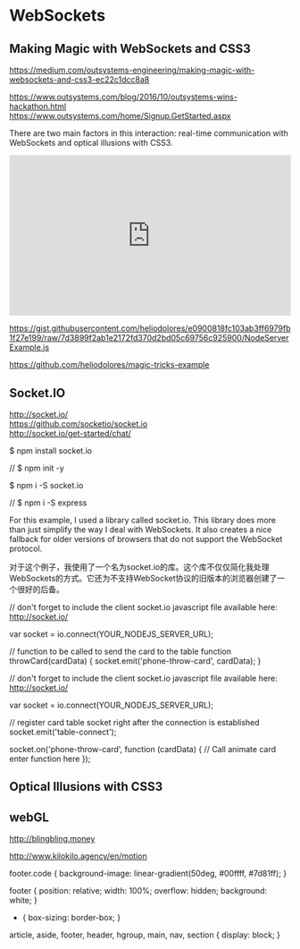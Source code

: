 # WebSockets  



## Making Magic with WebSockets and CSS3


https://medium.com/outsystems-engineering/making-magic-with-websockets-and-css3-ec22c1dcc8a8

https://www.outsystems.com/blog/2016/10/outsystems-wins-hackathon.html  
https://www.outsystems.com/home/Signup.GetStarted.aspx  


There are two main factors in this interaction: real-time communication with WebSockets and optical illusions with CSS3. 




<div style='position:relative;padding-bottom:57%'>
    <iframe src='https://gfycat.com/ifr/DefiantAdventurousCamel' frameborder='0' scrolling='no' width='100%' height='100%' style='position:absolute;top:0;left:0;' allowfullscreen></iframe>
</div>


https://gist.githubusercontent.com/heliodolores/e0900818fc103ab3ff6979fb1f27e199/raw/7d3899f2ab1e2172fd370d2bd05c69756c925900/NodeServerExample.js


https://github.com/heliodolores/magic-tricks-example





## Socket.IO

http://socket.io/  
https://github.com/socketio/socket.io  
http://socket.io/get-started/chat/  



$ npm install socket.io

// $ npm init -y

$ npm i -S socket.io


// $ npm i -S express






For this example, I used a library called socket.io. This library does more than just simplify the way I deal with WebSockets. It also creates a nice fallback for older versions of browsers that do not support the WebSocket protocol.


对于这个例子，我使用了一个名为socket.io的库。这个库不仅仅简化我处理WebSockets的方式。它还为不支持WebSocket协议的旧版本的浏览器创建了一个很好的后备。




// don't forget to include the client socket.io javascript file available here: http://socket.io/

var socket = io.connect(YOUR_NODEJS_SERVER_URL);

// function to be called to send the card to the table
function throwCard(cardData) {
    socket.emit('phone-throw-card', cardData);
}


// don't forget to include the client socket.io javascript file available here: http://socket.io/

var socket = io.connect(YOUR_NODEJS_SERVER_URL);
    
// register card table socket right after the connection is established
socket.emit('table-connect');

socket.on('phone-throw-card', function (cardData) {
    // Call animate card enter function here
});



## Optical Illusions with CSS3  















## webGL

http://blingbling.money

http://www.kilokilo.agency/en/motion








footer.code {
    background-image: linear-gradient(50deg, #00ffff, #7d81ff);
}


footer {
    position: relative;
    width: 100%;
    overflow: hidden;
    background: white;
}

* {
    box-sizing: border-box;
}

article, aside, footer, header, hgroup, main, nav, section {
    display: block;
}

















